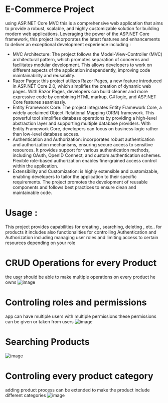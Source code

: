 # E-Commerce Project 
using  ASP.NET Core MVC this is a comprehensive web application that aims to provide a robust, scalable, and highly customizable solution for building modern web applications. Leveraging the power of the ASP.NET Core framework, this project incorporates the latest features and enhancements to deliver an exceptional development experience including :
  * MVC Architecture: The project follows the Model-View-Controller (MVC) architectural pattern, which promotes separation of concerns and facilitates modular development. This allows developers to work on different aspects of the application independently, improving code maintainability and reusability.
  *  Razor Pages: this project utilizes Razor Pages, a new feature introduced in ASP.NET Core 2.0, which simplifies the creation of dynamic web pages. With Razor Pages, developers can build cleaner and more expressive code by combining HTML markup, C# logic, and ASP.NET Core features seamlessly.
  * Entity Framework Core: The project integrates Entity Framework Core, a widely acclaimed Object-Relational Mapping (ORM) framework. This powerful tool simplifies database operations by providing a high-level abstraction layer and supporting multiple database providers. With Entity Framework Core, developers can focus on business logic rather than low-level database access.
  * Authentication and Authorization: incorporates robust authentication and authorization mechanisms, ensuring secure access to sensitive resources. It provides support for various authentication methods, including OAuth, OpenID Connect, and custom authentication schemes. Flexible role-based authorization enables fine-grained access control within the application.
  * Extensibility and Customization: is highly extensible and customizable, enabling developers to tailor the application to their specific requirements. The project promotes the development of reusable components and follows best practices to ensure clean and maintainable code.


# Usage : 

This project provides capabilities for creating , searching, deleting , etc.. for products
it includes also functionalities for controlling Authentication and Authorization including managing user roles
and limiting access to certain resources depending on your role

# CRUD Operations for every Product
the user should be able to make multiple operations on every product he owns
![image](https://github.com/HeshamMo/E-Commerce/assets/85097712/c09e1b0b-03fe-4831-aade-7260aa87d549)


# Controling roles and permissions 
app can have multiple users with multiple permissions these permissions can be given or taken from users 
![image](https://github.com/HeshamMo/E-Commerce/assets/85097712/f932ae92-2e7a-415e-8454-c1837b866c4b)


# Searching Products
![image](https://github.com/HeshamMo/E-Commerce/assets/85097712/bb3fddd7-4374-4cd9-b83e-bab2d9761a01)


# Controling every product category
adding product process can be extended to make the product include different categories
![image](https://github.com/HeshamMo/E-Commerce/assets/85097712/23bb9d0e-bd8e-40ba-9178-b8c962c9c2ee)
